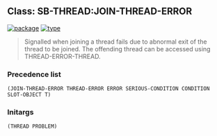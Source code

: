 ## Class: SB-THREAD:JOIN-THREAD-ERROR
[![package](https://img.shields.io/badge/Package-SB--THREAD-5f9ea0.svg?style=social&colorA=999999)](../) [![type](https://img.shields.io/badge/Type-Class-5f9ea0.svg?style=social&colorA=999999)](../#class) 

> Signalled when joining a thread fails due to abnormal exit of the thread
> to be joined. The offending thread can be accessed using
> THREAD-ERROR-THREAD.

### Precedence list
```
(JOIN-THREAD-ERROR THREAD-ERROR ERROR SERIOUS-CONDITION CONDITION SLOT-OBJECT T)
```
### Initargs
```
(THREAD PROBLEM)
```
